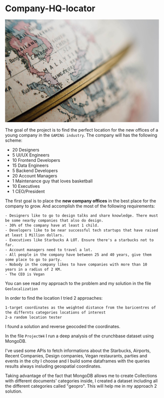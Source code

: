 # Company-HQ-locator

<img src="INPUT/Globe.png">

The goal of the project is to find the  perfect location for the new offices of a young company in the `GAMING industry`. 
The company will has the following scheme:

- 20 Designers
- 5 UI/UX Engineers
- 10 Frontend Developers
- 15 Data Engineers
- 5 Backend Developers
- 20 Account Managers
- 1 Maintenance guy that loves basketball
- 10 Executives
- 1 CEO/President


The first goal is to place the **new company offices** in the best place for the company to grow. And  accomplish the most of the following requirements: 

    - Designers like to go to design talks and share knowledge. There must be some nearby companies that also do design.
    - 30% of the company have at least 1 child.
    - Developers like to be near successful tech startups that have raised at least 1 Million dollars.
    - Executives like Starbucks A LOT. Ensure there's a starbucks not to far.
    - Account managers need to travel a lot.
    - All people in the company have between 25 and 40 years, give them some place to go to party.
    - Nobody in the company likes to have companies with more than 10 years in a radius of 2 KM.
    - The CEO is Vegan

You can see read my approach to the problem and my solution in the file `Geolocalization`

In order to find the location I tried 2 approaches:

    1-target coordinates as the weighted distance from the baricentres of the differnts categories locations of interest
    2-a random location tester

I found a solution and reverse geocoded the coordinates.

In the file `ProjectW4` I run a deep analysis of the crunchbase dataset using MongoDB.

I've used some APIs to fetch informations about the Starbucks, Airports, Recent Companies, Design companies, Vegan restaurants, 
parties and events in the city I choose and I build some dataframes with the queries results always insluding geospatial coordinates.

Taking advantage of the fact that MongoDB allows me to create Collections with different documents' categories inside, I created a dataset including all the different categories called "geopro". This will help me in my approach 2 solution.

